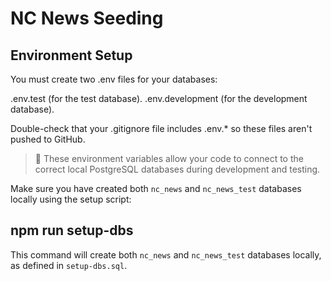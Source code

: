 # NC News Seeding
## Environment Setup
You must create two .env files for your databases:

.env.test (for the test database).
.env.development (for the development database).

Double-check that your .gitignore file includes .env.* so these files aren't pushed to GitHub.


> 📝 These environment variables allow your code to connect to the correct local PostgreSQL databases during development and testing.

Make sure you have created both `nc_news` and `nc_news_test` databases locally using the setup script:

## npm run setup-dbs
This command will create both `nc_news` and `nc_news_test` databases locally, as defined in `setup-dbs.sql`.

